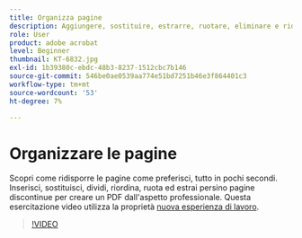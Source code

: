 ```yaml
---
title: Organizza pagine
description: Aggiungere, sostituire, estrarre, ruotare, eliminare e ridisporre le pagine nel PDF
role: User
product: adobe acrobat
level: Beginner
thumbnail: KT-6832.jpg
exl-id: 1b39380c-ebdc-48b3-8237-1512cbc7b146
source-git-commit: 546be0ae0539aa774e51bd7251b46e3f864401c3
workflow-type: tm+mt
source-wordcount: '53'
ht-degree: 7%

---
```


# Organizzare le pagine

Scopri come ridisporre le pagine come preferisci, tutto in pochi secondi. Inserisci, sostituisci, dividi, riordina, ruota ed estrai persino pagine discontinue per creare un PDF dall&#39;aspetto professionale. Questa esercitazione video utilizza la proprietà [nuova esperienza di lavoro](new-workspace.md).

>[!VIDEO](https://video.tv.adobe.com/v/3409022?hidetitle=true)